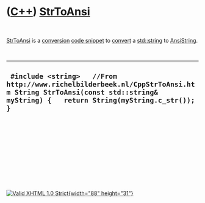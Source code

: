 



 

 

 

 

 

([C++](Cpp.htm)) [StrToAnsi](CppStrToAnsi.htm)
==============================================

 

[StrToAnsi](CppStrToAnsi.htm) is a [conversion](CppConvert.htm) [code
snippet](CppCodeSnippets.htm) to [convert](CppConvert.htm) a
[std::string](CppString.htm) to [AnsiString](CppAnsiString.htm).

 

  --------------------------------------------------------------------------------------------------------------------------------------------------------------------
  ` #include <string>   //From http://www.richelbilderbeek.nl/CppStrToAnsi.htm String StrToAnsi(const std::string& myString) {   return String(myString.c_str()); }`
  --------------------------------------------------------------------------------------------------------------------------------------------------------------------

 

 

 

 

 





 

[![Valid XHTML 1.0 Strict](valid-xhtml10.png){width="88"
height="31"}](http://validator.w3.org/check?uri=referer)
